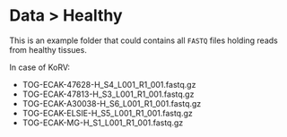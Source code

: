 # Data > Healthy #

This is an example folder that could contains all `FASTQ` files holding reads
from healthy tissues.

In case of KoRV:

 - TOG-ECAK-47628-H_S4_L001_R1_001.fastq.gz
 - TOG-ECAK-47813-H_S3_L001_R1_001.fastq.gz
 - TOG-ECAK-A30038-H_S6_L001_R1_001.fastq.gz
 - TOG-ECAK-ELSIE-H_S5_L001_R1_001.fastq.gz
 - TOG-ECAK-MG-H_S1_L001_R1_001.fastq.gz
